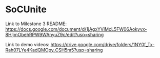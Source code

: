 # SoCUnite

Link to Milestone 3 README: https://docs.google.com/document/d/1jAgxYVlMcL5FW06Aokyvx-8HIjmObehRPW9WAnyuZ9c/edit?usp=sharing

Link to demo videos: https://drive.google.com/drive/folders/1NY0f_Tx-Rah07LYe4KadQMOpy_CSH5m5?usp=sharing 
